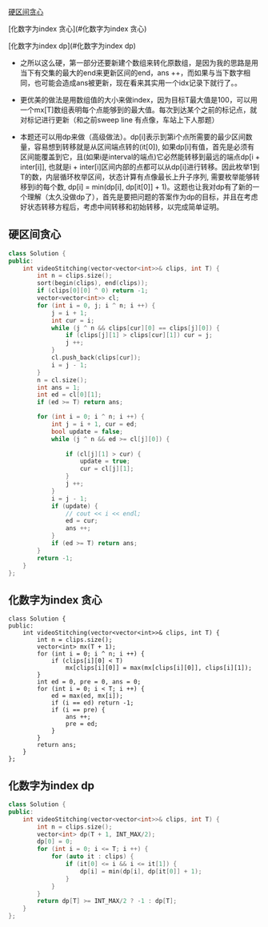 [硬区间贪心](#硬区间贪心)

[化数字为index 贪心](#化数字为index 贪心)

[化数字为index dp](#化数字为index dp)

- 之所以这么硬，第一部分还要新建个数组来转化原数组，是因为我的思路是用当下有交集的最大的end来更新区间的end，ans ++，而如果与当下数字相同，也可能会造成ans被更新，现在看来其实用一个idx记录下就行了。。

- 更优美的做法是用数组值的大小来做index，因为目标T最大值是100，可以用一个mx[T]数组表明每个点能够到的最大值。每次到达某个之前的标记点，就对标记进行更新（和之前sweep line 有点像，车站上下人那题）

- 本题还可以用dp来做（高级做法）。dp[i]表示到第i个点所需要的最少区间数量，容易想到转移就是从区间端点转的(it[0]), 如果dp[i]有值，首先是必须有区间能覆盖到它，且(如果i是interval的端点)它必然能转移到最远的端点dp[i + inter[i]], 也就是i + inter[i]区间内部的点都可以从dp[i]进行转移。因此枚举1到T的数，内层循环枚举区间，状态计算有点像最长上升子序列, 需要枚举能够转移到i的每个数, dp[i] = min(dp[i], dp[it[0]] + 1)。这题也让我对dp有了新的一个理解（太久没做dp了），首先是要把问题的答案作为dp的目标，并且在考虑好状态转移方程后，考虑中间转移和初始转移，以完成简单证明。

  

## <span id="硬区间贪心">硬区间贪心</span>

```c++
class Solution {
public:
    int videoStitching(vector<vector<int>>& clips, int T) {
        int n = clips.size();
        sort(begin(clips), end(clips));
        if (clips[0][0] ^ 0) return -1;
        vector<vector<int>> cl;
        for (int i = 0, j; i ^ n; i ++) {
            j = i + 1;
            int cur = i;
            while (j ^ n && clips[cur][0] == clips[j][0]) {
                if (clips[j][1] > clips[cur][1]) cur = j;
                j ++;
            }
            cl.push_back(clips[cur]);
            i = j - 1;
        }
        n = cl.size();
        int ans = 1;
        int ed = cl[0][1];
        if (ed >= T) return ans;

        for (int i = 0; i ^ n; i ++) {
            int j = i + 1, cur = ed;
            bool update = false;
            while (j ^ n && ed >= cl[j][0]) {
                
                if (cl[j][1] > cur) {
                    update = true;
                    cur = cl[j][1];
                }
                j ++;
            }
            i = j - 1;
            if (update) {
                // cout << i << endl;
                ed = cur;
                ans ++;
            }
            if (ed >= T) return ans;
        }
        return -1;
    }
};
```

## 化数字为index 贪心

```
class Solution {
public:
    int videoStitching(vector<vector<int>>& clips, int T) {
        int n = clips.size();
        vector<int> mx(T + 1);
        for (int i = 0; i ^ n; i ++) {
            if (clips[i][0] < T)
                mx[clips[i][0]] = max(mx[clips[i][0]], clips[i][1]);
        }
        int ed = 0, pre = 0, ans = 0;
        for (int i = 0; i < T; i ++) {
            ed = max(ed, mx[i]);
            if (i == ed) return -1;
            if (i == pre) {
                ans ++;
                pre = ed;
            }
        }
        return ans;
    }
};
```



## 化数字为index dp

```c++
class Solution {
public:
    int videoStitching(vector<vector<int>>& clips, int T) {
        int n = clips.size();
        vector<int> dp(T + 1, INT_MAX/2);
        dp[0] = 0;
        for (int i = 0; i <= T; i ++) {
            for (auto it : clips) {
                if (it[0] <= i && i <= it[1]) {
                    dp[i] = min(dp[i], dp[it[0]] + 1);
                }
            }
        }
        return dp[T] >= INT_MAX/2 ? -1 : dp[T];
    }
};
```

